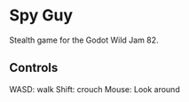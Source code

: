 # Spy Guy

Stealth game for the Godot Wild Jam 82.

## Controls

WASD: walk
Shift: crouch
Mouse: Look around 
